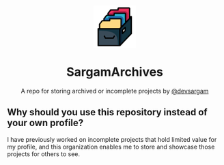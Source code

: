 <p align="center">
    <a href="https://github.com/SargamArchives">
        <img height="100px" width="100px" src="/assets/logo.png" align="center" alt="Logo for Sargam Archives"/>
    </a>
</p>
<h1 align="center" style="border: 0;"> SargamArchives </h1>
<p align="center">A repo for storing archived or incomplete projects by <a href="https://github.com/devsargam/">@devsargam</a></p>

<h2>Why should you use this repository instead of your own profile?</h2>
I have previously worked on incomplete projects that hold limited value for my profile, and this organization enables me to store and showcase those projects for others to see.
